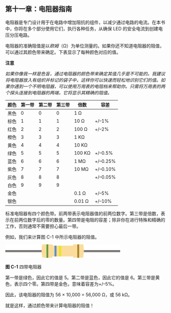 ## 第十一章：电阻器指南

电阻器是专门设计用于在电路中增加阻抗的组件，以减少通过电路的电流。在本书中，你将在多个部分使用它们，执行各种任务，从确保 LED 的安全电流到创建电压分压电路。

电阻器的准确阻值是以*欧姆*（Ω）为单位测量的。如果你还不知道电阻器的阻值，可以通过其颜色带来确定。下表显示了每种颜色对应的值。

**注意**

*如果你像我一样是色盲，通过电阻器的颜色带来确定其值几乎是不可能的。我建议将电阻器放入有组织并标记的袋子中，这样你可以快速而轻松地识别它们的值。如果你遇到一个不明电阻器，可以使用万用表的电阻档来帮助你。只需将万用表的两个探头连接到电阻器的两端，它将显示其精确的阻值。*

| **颜色** | **第一带** | **第二带** | **第三带** | **倍数** | **容差** |
| --- | --- | --- | --- | --- | --- |
| 黑色 | 0 | 0 | 0 | 1 Ω |  |
| 棕色 | 1 | 1 | 1 | 10 Ω | +/–1% |
| 红色 | 2 | 2 | 2 | 100 Ω | +/–2% |
| 橙色 | 3 | 3 | 3 | 1 KΩ |  |
| 黄色 | 4 | 4 | 4 | 10 KΩ |  |
| 绿色 | 5 | 5 | 5 | 100 KΩ | +/–0.5% |
| 蓝色 | 6 | 6 | 6 | 1 MΩ | +/–0.25% |
| 紫色 | 7 | 7 | 7 | 10 MΩ | +/–0.10% |
| 灰色 | 8 | 8 | 8 |  | +/–0.05% |
| 白色 | 9 | 9 | 9 |  |  |
| 金色 |  |  |  | 0.1 Ω | +/–5% |
| 银色 |  |  |  | 0.01 Ω | +/–10% |

标准电阻器有四个颜色带。前两带表示电阻器值的前两位数字。第三带是倍数，表示在前两位数字后的零的数量。第四带是电阻的容差；除非你在进行特殊和精确的工作，否则通常不需要担心最后一带。

例如，我们来计算图 C-1 中所示电阻器的阻值。

![image](img/f203-02.jpg)

**图 C-1** 四带电阻器

第一带是绿色，因此它的值是 5。第二带是蓝色，因此它的值是 6。第三带是黄色，表示四个零。第四带是金色，意味着容差为+/–5%。

因此，该电阻器的阻值为 56 × 10,000 = 56,000 Ω，或 56 kΩ。

就是这样，通过颜色带来计算电阻器的阻值！
